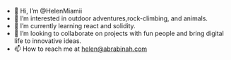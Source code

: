 - 👋 Hi, I’m @HelenMiamii
- 👀 I’m interested in outdoor adventures,rock-climbing, and animals.
- 🌱 I’m currently learning react and solidity.
- 💞️ I’m looking to collaborate on projects with fun people and bring digital life to innovative ideas.
- 📫 How to reach me at helen@abrabinah.com

<!---
HelenMiamii/HelenMiamii is a ✨ special ✨ repository because its `README.md` (this file) appears on your GitHub profile.
You can click the Preview link to take a look at your changes.
--->
